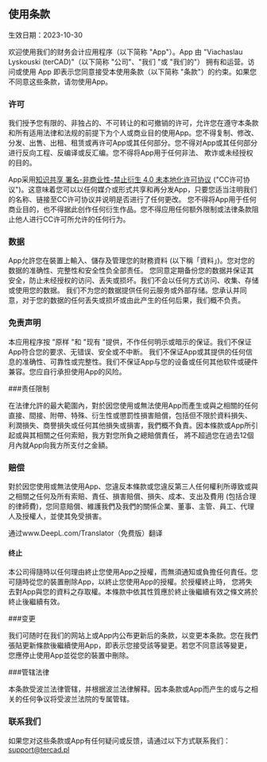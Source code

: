 ## 使用条款

生效日期：2023-10-30

欢迎使用我们的财务会计应用程序（以下简称 "App"）。App 由 "Viachaslau Lyskouski (terCAD)"（以下简称 "公司"、"我们 "或 "我们的"）
拥有和运营。访问或使用 App 即表示您同意接受本使用条款（以下简称 "条款"）的约束。如果您不同意这些条款，请勿使用App。

### 许可

我们授予您有限的、非独占的、不可转让的和可撤销的许可，允许您在遵守本条款和所有适用法律和法规的前提下为个人或商业目的使用App。您不得复制、修改、
分发、出售、出租、租赁或再许可App或其任何部分。您不得对App或其任何部分进行反向工程、反编译或反汇编。您不得将App用于任何非法、
欺诈或未经授权的目的。

App采用[知识共享 署名-非商业性-禁止衍生 4.0 未本地化许可协议](https://creativecommons.org/licenses/by-nc-nd/4.0/deed.en) 
("CC许可协议")。这意味着您可以以任何媒介或形式共享和再分发App，只要您适当注明我们的名称、链接至CC许可协议并说明是否进行了任何更改。
您不得将App用于任何商业目的，也不得据此创作任何衍生作品。您不得应用任何额外限制或法律条款阻止他人进行CC许可所允许的任何行为。

### 数据

App允許您在裝置上輸入、儲存及管理您的財務資料 (以下稱「資料」)。您对您的数据的准确性、完整性和安全性负全部责任。
您同意定期备份您的数据并保证其安全，防止未经授权的访问、丢失或损坏。我们不会以任何方式访问、收集、存储或使用您的数据。
我们不为您的数据提供任何云服务或外部存储。您承认并同意，对于您的数据的任何丢失或损坏或由此产生的任何后果，我们概不负责。

### 免责声明

本应用程序按 "原样 "和 "现有 "提供，不作任何明示或暗示的保证。我们不保证App符合您的要求、无错误、安全或不中断。
我们不保证App或其提供的任何信息的准确性、可靠性或完整性。我们不保证App与您的设备或任何其他软件或硬件兼容。您应自行承担使用App的风险。

###责任限制

在法律允許的最大範圍內，對於因您使用或無法使用App而產生或與之相關的任何直接、間接、附帶、特殊、衍生性或懲罰性損害賠償，包括但不限於資料損失、
利潤損失、商譽損失或任何其他損失或損害，我們概不負責。因本條款或App所引起或與其相關之任何索賠，我方對您所負之總賠償責任，
將不超過您在過去12個月內就App向我方所支付之金額。

### 赔偿

對於因您使用或無法使用App、您違反本條款或您違反第三人任何權利所導致或與之相關之任何及所有索賠、責任、損害賠償、損失、成本、支出及費用 
(包括合理的律師費)，您同意賠償、維護我們及我們的關係企業、董事、主管、員工、代理人及授權人，並使其免受損害。

通过www.DeepL.com/Translator（免费版）翻译

#### 终止

本公司得隨時以任何理由終止您使用App之授權，而無須通知或負擔任何責任。您可隨時從您的裝置刪除App，以終止您使用App的授權。於授權終止時，
您將失去對App與您的資料之存取權。本條款中依其性質應於終止後繼續有效之條文將於終止後繼續有效。

###变更

我们可随时在我们的网站上或App内公布更新后的条款，以变更本条款。您在我們張貼更新條款後繼續使用App，即表示您接受該等變更。若您不同意該等變更，
您應停止使用App並從您的裝置中刪除。

###管辖法律

本条款受波兰法律管辖，并根据波兰法律解释。因本条款或App而产生的或与之相关的任何争议将受波兰法院的专属管辖。

### 联系我们

如果您对这些条款或App有任何疑问或反馈，请通过以下方式联系我们： support@tercad.pl 

